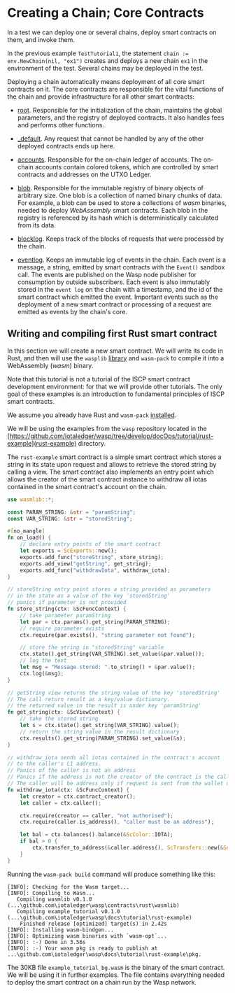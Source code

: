 # Creating a Chain; Core Contracts

In a test we can deploy one or several chains, deploy smart contracts on them,
and invoke them.

In the previous example `TestTutorial1`, the statement
`chain := env.NewChain(nil, "ex1")` creates and deploys a new chain `ex1` in the
environment of the test. Several chains may be deployed in the test.

Deploying a chain automatically means deployment of all core smart contracts on
it. The core contracts are responsible for the vital functions of the chain and
provide infrastructure for all other smart contracts:

- [root](contract_types/root.md). Responsible for the initialization of the chain, maintains
  the global parameters, and the registry of deployed contracts. It also handles
  fees and performs other functions.

- [_default](contract_types/default.md). Any request that cannot be handled by any of the
  other deployed contracts ends up here.

- [accounts](contract_types/accounts.md). Responsible for the on-chain ledger of accounts. The
  on-chain accounts contain colored tokens, which are controlled by smart
  contracts and addresses on the UTXO Ledger.

- [blob](contract_types/blob.md). Responsible for the immutable registry of binary objects of
  arbitrary size. One blob is a collection of named binary chunks of data. For
  example, a blob can be used to store a collections of _wasm_ binaries, needed
  to deploy _WebAssembly_ smart contracts. Each blob in the registry is 
  referenced by its hash which is deterministically calculated from its data.

- [blocklog](contract_types/blocklog.md). Keeps track of the blocks of requests that were 
  processed by the chain.

- [eventlog](contract_types/eventlog.md). Keeps an immutable log of events in the chain. Each
  event is a message, a string, emitted by smart contracts with the `Event()`
  sandbox call. The events are published on the Wasp node publisher for
  consumption by outside subscribers. Each event is also immutably stored in
  the `event log` on the chain with a timestamp, and the id of the smart
  contract which emitted the event. Important events such as the deployment of a
  new smart contract or processing of a request are emitted as events by the
  chain's core.

## Writing and compiling first Rust smart contract

In this section we will create a new smart contract. We will write its code in
Rust, and then will use the `wasplib` [library](../../contracts/rust/wasmlib)
and `wasm-pack` to compile it into a WebAssembly (_wasm_) binary.

Note that this tutorial is not a tutorial of the ISCP smart contract development
environment: for that we will provide other tutorials. The only goal of these
examples is an introduction to fundamental principles of ISCP smart contracts.

We assume you already have Rust and `wasm-pack`
[installed](https://rustwasm.github.io/wasm-pack/installer/).

We will be using the examples from the `wasp` repository located in the
[https://github.com/iotaledger/wasp/tree/develop/docOps/tutorial/rust-example](rust-example) directory.

The `rust-example` smart contract is a simple smart contract which stores a
string in its state upon request and allows to retrieve the stored string by
calling a view. The smart contract also implements an entry point which allows
the creator of the smart contract instance to withdraw all iotas contained in
the smart contract's account on the chain.

```rust
use wasmlib::*;

const PARAM_STRING: &str = "paramString";
const VAR_STRING: &str = "storedString";

#[no_mangle]
fn on_load() {
    // declare entry points of the smart contract
    let exports = ScExports::new();
    exports.add_func("storeString", store_string);
    exports.add_view("getString", get_string);
    exports.add_func("withdrawIota", withdraw_iota);
}

// storeString entry point stores a string provided as parameters
// in the state as a value of the key 'storedString'
// panics if parameter is not provided
fn store_string(ctx: &ScFuncContext) {
    // take parameter paramString
    let par = ctx.params().get_string(PARAM_STRING);
    // require parameter exists
    ctx.require(par.exists(), "string parameter not found");

    // store the string in "storedString" variable
    ctx.state().get_string(VAR_STRING).set_value(&par.value());
    // log the text
    let msg = "Message stored: ".to_string() + &par.value();
    ctx.log(&msg);
}

// getString view returns the string value of the key 'storedString'
// The call return result as a key/value dictionary.
// the returned value in the result is under key 'paramString'
fn get_string(ctx: &ScViewContext) {
    // take the stored string
    let s = ctx.state().get_string(VAR_STRING).value();
    // return the string value in the result dictionary
    ctx.results().get_string(PARAM_STRING).set_value(&s);
}

// withdraw_iota sends all iotas contained in the contract's account
// to the caller's L1 address.
// Panics of the caller is not an address
// Panics if the address is not the creator of the contract is the caller
// The caller will be address only if request is sent from the wallet on the L1, not a smart contract
fn withdraw_iota(ctx: &ScFuncContext) {
    let creator = ctx.contract_creator();
    let caller = ctx.caller();

    ctx.require(creator == caller, "not authorised");
    ctx.require(caller.is_address(), "caller must be an address");

    let bal = ctx.balances().balance(&ScColor::IOTA);
    if bal > 0 {
        ctx.transfer_to_address(&caller.address(), ScTransfers::new(&ScColor::IOTA, bal))
    }
}
```

Running the `wasm-pack build` command will produce something like this:

```
[INFO]: Checking for the Wasm target...
[INFO]: Compiling to Wasm...
   Compiling wasmlib v0.1.0 (...\github.com\iotaledger\wasp\contracts\rust\wasmlib)
   Compiling example_tutorial v0.1.0 (...\github.com\iotaledger\wasp\docs\tutorial\rust-example)
    Finished release [optimized] target(s) in 2.42s
[INFO]: Installing wasm-bindgen...
[INFO]: Optimizing wasm binaries with `wasm-opt`...
[INFO]: :-) Done in 3.56s
[INFO]: :-) Your wasm pkg is ready to publish at ...\github.com\iotaledger\wasp\docs\tutorial\rust-example\pkg.
```

The 30KB file `example_tutorial_bg.wasm` is the binary of the smart contract. We
will be using it in further examples. The file contains everything needed to
deploy the smart contract on a chain run by the Wasp network.
